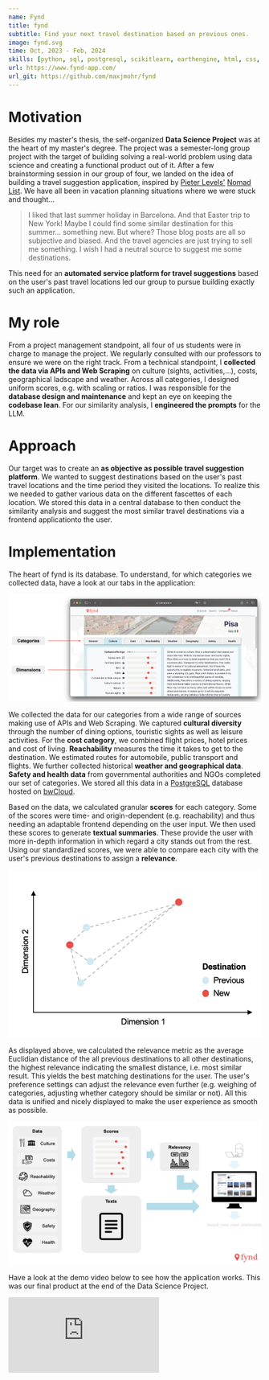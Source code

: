```yaml
---
name: Fynd
title: fynd
subtitle: Find your next travel destination based on previous ones.
image: fynd.svg
time: Oct, 2023 - Feb, 2024
skills: [python, sql, postgresql, scikitlearn, earthengine, html, css, atlassian, git]
url: https://www.fynd-app.com/
url_git: https://github.com/maxjmohr/fynd
---
```

# Motivation
Besides my master's thesis, the self-organized **Data Science Project** was at the heart of my master's degree. The project was a semester-long group project with the target of building solving a real-world problem using data science and creating a functional product out of it. After a few brainstorming session in our group of four, we landed on the idea of building a travel suggestion application, inspired by <a href="https://x.com/levelsio?ref=levels.io&mx=2" target="_blank">Pieter Levels'</a> <a href="https://nomads.com" target="_blank">Nomad List</a>. We have all been in vacation planning situations where we were stuck and thought...

> I liked that last summer holiday in Barcelona. And that Easter trip to New York! Maybe I could find some similar destination for this summer... something new. But where? Those blog posts are all so subjective and biased. And the travel agencies are just trying to sell me something. I wish I had a neutral source to suggest me some destinations.

This need for an **automated service platform for travel suggestions** based on the user's past travel locations led our group to pursue building exactly such an application.

# My role
From a project management standpoint, all four of us students were in charge to manage the project. We regularly consulted with our professors to ensure we were on the right track. From a technical standpoint, I **collected the data via APIs and Web Scraping** on culture (sights, activities,...), costs, geographical ladscape and weather. Across all categories, I designed uniform scores, e.g. with scaling or ratios. I was responsible for the **database design and maintenance** and kept an eye on keeping the **codebase lean**. For our similarity analysis, I **engineered the prompts** for the LLM.

# Approach
Our target was to create an **as objective as possible travel suggestion platform**. We wanted to suggest destinations based on the user's past travel locations and the time period they visited the locations. To realize this we needed to gather various data on the different fascettes of each location. We stored this data in a central database to then conduct the similarity analysis and suggest the most similar travel destinations via a frontend applicationto the user.

# Implementation
The heart of fynd is its database. To understand, for which categories we collected data, have a look at our tabs in the application:

<div class="flex justify-center items-center">
    <img src="res/images/projects/fynd_categories.png"/>
</div>

We collected the data for our categories from a wide range of sources making use of APIs and Web Scraping. We captured **cultural diversity** through the number of dining options, touristic sights as well as leisure activities. For the **cost category**, we combined flight prices, hotel prices and cost of living. **Reachability** measures the time it takes to get to the destination. We estimated routes for automobile, public transport and flights. We further collected historical **weather and geographical data**. **Safety and health data** from governmental authorities and NGOs completed our set of categories. We stored all this data in a <a href="https://www.postgresql.org/" target="_blank">PostgreSQL</a> database hosted on <a href="https://www.bw-cloud.org/en/" target="_blank">bwCloud</a>.

Based on the data, we calculated granular **scores** for each category. Some of the scores were time- and origin-dependent (e.g. reachability) and thus needing an adaptable frontend depending on the user input. We then used these scores to generate **textual summaries**. These provide the user with more in-depth information in which regard a city stands out from the rest. Using our standardized scores, we were able to compare each city with the user's previous destinations to assign a **relevance**.

<div class="flex justify-center items-center">
    <img src="res/images/projects/fynd_relevance.png"/>
</div>

As displayed above, we calculated the relevance metric as the average Euclidian distance of the all previous destinations to all other destinations, the highest relevance indicating the smallest distance, i.e. most similar result. This yields the best matching destinations for the user. The user's preference settings can adjust the relevance even further (e.g. weighing of categories, adjusting whether category should be similar or not). All this data is unified and nicely displayed to make the user experience as smooth as possible.

<div class="flex justify-center items-center">
    <img src="res/images/projects/fynd_pipeline.png"/>
</div>

Have a look at the demo video below to see how the application works. This was our final product at the end of the Data Science Project.

<div class="flex justify-center items-center">
    <iframe src="https://www.youtube.com/embed/TYnTIfUbP7E?si=fYe-Ulb--oNusFg_" title="YouTube video player" frameborder="0" allow="accelerometer; autoplay; clipboard-write; encrypted-media; gyroscope; picture-in-picture; web-share" allowfullscreen=true class="aspect-video w-7/10 rounded-2xl"/>
</div>
